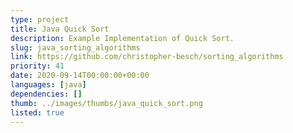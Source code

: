 ```yaml
---
type: project
title: Java Quick Sort
description: Example Implementation of Quick Sort.
slug: java_sorting_algorithms
link: https://github.com/christopher-besch/sorting_algorithms
priority: 41
date: 2020-09-14T00:00:00+00:00
languages: [java]
dependencies: []
thumb: ../images/thumbs/java_quick_sort.png
listed: true
---
```


